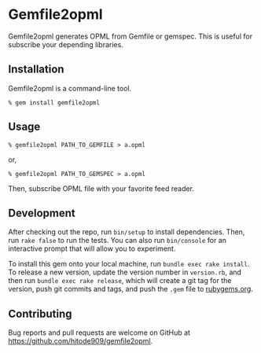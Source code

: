 # Gemfile2opml

Gemfile2opml generates OPML from Gemfile or gemspec.
This is useful for subscribe your depending libraries.

## Installation

Gemfile2opml is a command-line tool.

```
% gem install gemfile2opml
```

## Usage

```
% gemfile2opml PATH_TO_GEMFILE > a.opml
```

or,

```
% gemfile2opml PATH_TO_GEMSPEC > a.opml
```

Then, subscribe OPML file with your favorite feed reader.

## Development

After checking out the repo, run `bin/setup` to install dependencies. Then, run `rake false` to run the tests. You can also run `bin/console` for an interactive prompt that will allow you to experiment.

To install this gem onto your local machine, run `bundle exec rake install`. To release a new version, update the version number in `version.rb`, and then run `bundle exec rake release`, which will create a git tag for the version, push git commits and tags, and push the `.gem` file to [rubygems.org](https://rubygems.org).

## Contributing

Bug reports and pull requests are welcome on GitHub at https://github.com/hitode909/gemfile2opml.

